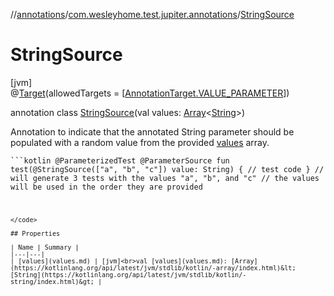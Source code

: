 //[annotations](../../../index.md)/[com.wesleyhome.test.jupiter.annotations](../index.md)/[StringSource](index.md)

# StringSource

[jvm]\
@[Target](https://kotlinlang.org/api/latest/jvm/stdlib/kotlin.annotation/-target/index.html)(allowedTargets = [[AnnotationTarget.VALUE_PARAMETER](https://kotlinlang.org/api/latest/jvm/stdlib/kotlin.annotation/-annotation-target/-v-a-l-u-e_-p-a-r-a-m-e-t-e-r/index.html)])

annotation class [StringSource](index.md)(val values: [Array](https://kotlinlang.org/api/latest/jvm/stdlib/kotlin/-array/index.html)&lt;[String](https://kotlinlang.org/api/latest/jvm/stdlib/kotlin/-string/index.html)&gt;)

Annotation to indicate that the annotated String parameter should be populated with a random value from the provided [values](values.md) array.

<code>```kotlin
@ParameterizedTest
@ParameterSource
fun test(@StringSource(["a", "b", "c"]) value: String) {
// test code
}
// will generate 3 tests with the values "a", "b", and "c"
// the values will be used in the order they are provided
```
</code>

## Properties

| Name | Summary |
|---|---|
| [values](values.md) | [jvm]<br>val [values](values.md): [Array](https://kotlinlang.org/api/latest/jvm/stdlib/kotlin/-array/index.html)&lt;[String](https://kotlinlang.org/api/latest/jvm/stdlib/kotlin/-string/index.html)&gt; |
